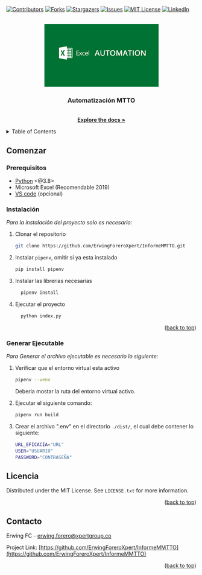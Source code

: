 <div id="top"></div>

[![Contributors][contributors-shield]][contributors-url]
[![Forks][forks-shield]][forks-url]
[![Stargazers][stars-shield]][stars-url]
[![Issues][issues-shield]][issues-url]
[![MIT License][license-shield]][license-url]
[![LinkedIn][linkedin-shield]][linkedin-url]

<br />
<div align="center">
  <a href="https://github.com/ErwingForeroXpert/InformeMMTTO">
    <img src="images/screenshot.png" alt="Logo">
  </a>

  <h3 align="center">Automatización MTTO</h3>

  <p align="center">
    <br />
    <a href="https://github.com/othneildrew/Best-README-Template"><strong>Explore the docs »</strong></a>
    <br />
  </p>
</div>

<details>
  <summary>Table of Contents</summary>
  <ol>
    <li>
      <a href="#comenzar">Comenzar</a>
      <ul>
        <li><a href="#prerequisitos">Prerequisitos</a></li>
        <li><a href="#instalacion">Instalacion</a></li>
        <li><a href="#generar ejecutable">Ejecutable</a></li>
      </ul>
    </li>
    <li><a href="#contacto">Contacto</a></li>
  </ol>
</details>

## Comenzar

### Prerequisitos

* [Python](https://www.python.org/downloads/) <@3.8>
* Microsoft Excel (Recomendable 2019)
* [VS code](https://code.visualstudio.com/) (opcional)

### Instalación

_Para la instalación del proyecto solo es necesario:_

1. Clonar el repositorio
   ```sh
   git clone https://github.com/ErwingForeroXpert/InformeMMTTO.git
   ```
2. Instalar `pipenv`, omitir si ya esta instalado
   ```sh
   pip install pipenv
   ```
3. Instalar las librerias necesarias
   ```sh
     pipenv install
   ```
4. Ejecutar el proyecto
   ```sh
     python index.py
   ```

<p align="right">(<a href="#top">back to top</a>)</p>

### Generar Ejecutable

_Para Generar el archivo ejecutable es necesario lo siguiente:_

1. Verificar que el entorno virtual esta activo
   ```sh
   pipenv --venv
   ```
   Deberia mostar la ruta del entorno virtual activo.
   
2. Ejecutar el siguiente comando:
   ```sh
   pipenv run build
   ```
3. Crear el archivo ".env" en el directorio `./dist/`, el cual debe contener lo siguiente:
   ```sh
   URL_EFICACIA="URL"
   USER="USUARIO"
   PASSWORD="CONTRASEÑA"
   ```
   
## Licencia

Distributed under the MIT License. See `LICENSE.txt` for more information.

<p align="right">(<a href="#top">back to top</a>)</p>

## Contacto

Erwing FC  - erwing.forero@xpertgroup.co

Project Link: [https://github.com/ErwingForeroXpert/InformeMMTTO](https://github.com/ErwingForeroXpert/InformeMMTTO)

<p align="right">(<a href="#top">back to top</a>)</p>

<!-- MARKDOWN LINKS & IMAGES -->
<!-- https://www.markdownguide.org/basic-syntax/#reference-style-links -->
[contributors-shield]: https://img.shields.io/github/contributors/ErwingForeroXpert/InformeMMTTO
[contributors-url]: https://github.com/ErwingForeroXpert/InformeMMTTO/graphs/contributors
[forks-shield]: https://img.shields.io/github/forks/ErwingForeroXpert/InformeMMTTO
[forks-url]: https://github.com/ErwingForeroXpert/InformeMMTTO/network/members
[stars-shield]: https://img.shields.io/github/stars/ErwingForeroXpert/InformeMMTTO
[stars-url]: https://github.com/ErwingForeroXpert/InformeMMTTO/stargazers
[issues-shield]: https://img.shields.io/github/issues/ErwingForeroXpert/InformeMMTTO
[issues-url]: https://github.com/ErwingForeroXpert/InformeMMTTO/issues
[license-shield]: https://img.shields.io/github/license/ErwingForeroXpert/InformeMMTTO
[license-url]: https://github.com/ErwingForeroXpert/InformeMMTTO/blob/develop/LICENSE.txt
[linkedin-shield]: https://img.shields.io/badge/-Linkedin-blue
[linkedin-url]: https://www.linkedin.com/in/erwing-forero-castro-586781133
[product-screenshot]: images/screenshot.png
